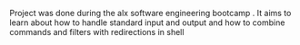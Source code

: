  Project was done during the alx software engineering bootcamp . It aims to learn about how to handle standard input and output and how to combine commands and filters with redirections in shell
